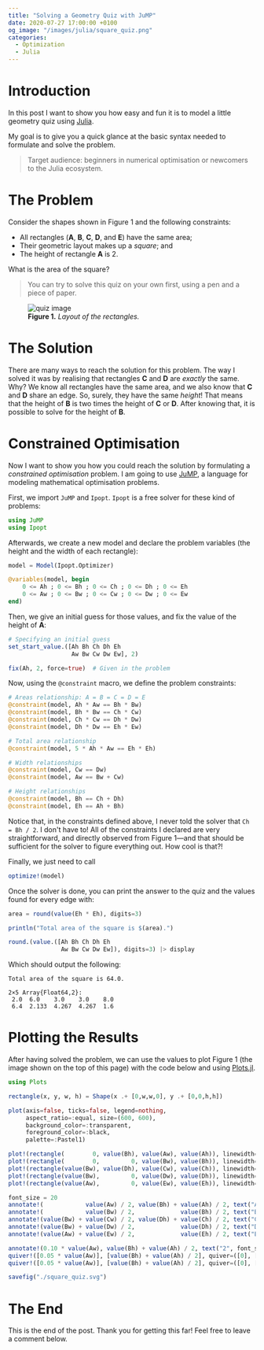 ```yaml
---
title: "Solving a Geometry Quiz with JuMP"
date: 2020-07-27 17:00:00 +0100
og_image: "/images/julia/square_quiz.png"
categories:
  - Optimization
  - Julia
---
```


# Introduction

In this post I want to show you how easy and fun it is to model a little geometry quiz using [Julia](https://julialang.org/).

My goal is to give you a quick glance at the basic syntax needed to formulate and solve the problem. 

> Target audience: beginners in numerical optimisation or newcomers to the Julia ecosystem.

# The Problem

Consider the shapes shown in Figure 1 and the following constraints:
- All rectangles (**A**, **B**, **C**, **D**, and **E**) have the same area;
- Their geometric layout makes up a *square*; and
- The height of rectangle **A** is 2.

What is the area of the square?

> You can try to solve this quiz on your own first, using a pen and a piece of paper.

<figure>
  <img src="{{ "/images/julia/square_quiz.svg" | absolute_url }}" alt="quiz image">
  <figcaption><strong>Figure 1.</strong> <em>Layout of the rectangles.</em></figcaption>
</figure>

# The Solution

There are many ways to reach the solution for this problem. The way I solved it was by realising that rectangles **C** and **D** are *exactly* the same. Why? We know all rectangles have the same area, and we also know that **C** and **D** share an edge. So, surely, they have the same *height*! That means that the height of **B** is two times the height of **C** or **D**. After knowing that, it is possible to solve for the height of **B**.

# Constrained Optimisation

Now I want to show you how you could reach the solution by formulating a *constrained optimisation* problem. I am going to use [JuMP](https://jump.dev/JuMP.jl/stable/), a language for modeling mathematical optimisation problems.

First, we import `JuMP` and `Ipopt`. `Ipopt` is a free solver for these kind of problems:
```julia
using JuMP
using Ipopt
```

Afterwards, we create a new model and declare the problem variables (the height and the width of each rectangle):
```julia
model = Model(Ipopt.Optimizer)

@variables(model, begin
    0 <= Ah ; 0 <= Bh ; 0 <= Ch ; 0 <= Dh ; 0 <= Eh
    0 <= Aw ; 0 <= Bw ; 0 <= Cw ; 0 <= Dw ; 0 <= Ew
end)
```

Then, we give an initial guess for those values, and fix the value of the height of **A**:
```julia
# Specifying an initial guess
set_start_value.([Ah Bh Ch Dh Eh
                  Aw Bw Cw Dw Ew], 2)

fix(Ah, 2, force=true)  # Given in the problem
```

Now, using the `@constraint` macro, we define the problem constraints:
```julia
# Areas relationship: A = B = C = D = E
@constraint(model, Ah * Aw == Bh * Bw)
@constraint(model, Bh * Bw == Ch * Cw)
@constraint(model, Ch * Cw == Dh * Dw)
@constraint(model, Dh * Dw == Eh * Ew)

# Total area relationship
@constraint(model, 5 * Ah * Aw == Eh * Eh)

# Width relationships
@constraint(model, Cw == Dw)
@constraint(model, Aw == Bw + Cw)

# Height relationships
@constraint(model, Bh == Ch + Dh)
@constraint(model, Eh == Ah + Bh)
```

Notice that, in the constraints defined above, I never told the solver that `Ch = Bh / 2`. I don't have to! All of the constraints I declared are very straightforward, and directly observed from Figure 1—and that should be sufficient for the solver to figure everything out. How cool is that?!

Finally, we just need to call
```julia
optimize!(model)
```

Once the solver is done, you can print the answer to the quiz and the values found for every edge with:
```julia
area = round(value(Eh * Eh), digits=3)

println("Total area of the square is $(area).")

round.(value.([Ah Bh Ch Dh Eh
               Aw Bw Cw Dw Ew]), digits=3) |> display
```

Which should output the following:
```
Total area of the square is 64.0.

2×5 Array{Float64,2}:
 2.0  6.0    3.0    3.0    8.0
 6.4  2.133  4.267  4.267  1.6
```

# Plotting the Results

After having solved the problem, we can use the values to plot Figure 1 (the image shown on the top of this page) with the code below and using [Plots.jl](https://docs.juliaplots.org/latest/).
```julia
using Plots

rectangle(x, y, w, h) = Shape(x .+ [0,w,w,0], y .+ [0,0,h,h])

plot(axis=false, ticks=false, legend=nothing,
     aspect_ratio=:equal, size=(600, 600),
     background_color=:transparent,
     foreground_color=:black,
     palette=:Pastel1)

plot!(rectangle(        0, value(Bh), value(Aw), value(Ah)), linewidth=2)
plot!(rectangle(        0,         0, value(Bw), value(Bh)), linewidth=2)
plot!(rectangle(value(Bw), value(Dh), value(Cw), value(Ch)), linewidth=2)
plot!(rectangle(value(Bw),         0, value(Dw), value(Dh)), linewidth=2)
plot!(rectangle(value(Aw),         0, value(Ew), value(Eh)), linewidth=2)

font_size = 20
annotate!(            value(Aw) / 2, value(Bh) + value(Ah) / 2, text("A", font_size))
annotate!(            value(Bw) / 2,             value(Bh) / 2, text("B", font_size))
annotate!(value(Bw) + value(Cw) / 2, value(Dh) + value(Ch) / 2, text("C", font_size))
annotate!(value(Bw) + value(Dw) / 2,             value(Dh) / 2, text("D", font_size))
annotate!(value(Aw) + value(Ew) / 2,             value(Eh) / 2, text("E", font_size))

annotate!(0.10 * value(Aw), value(Bh) + value(Ah) / 2, text("2", font_size))
quiver!([0.05 * value(Aw)], [value(Bh) + value(Ah) / 2], quiver=([0], [ value(Ah) / 2.1]), color=:black, linewidth=2)
quiver!([0.05 * value(Aw)], [value(Bh) + value(Ah) / 2], quiver=([0], [-value(Ah) / 2.1]), color=:black, linewidth=2)

savefig("./square_quiz.svg")
```

# The End

This is the end of the post. Thank you for getting this far! Feel free to leave a comment below.
